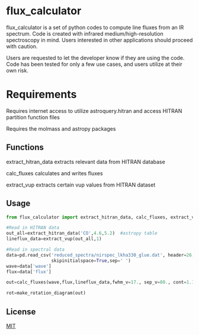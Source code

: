 # flux_calculator
flux_calculator is a set of python codes to compute line fluxes from an IR spectrum.
Code is created with infrared medium/high-resolution spectroscopy in mind.  Users interested
in other applications should proceed with caution.

Users are requested to let the developer know if they are using the code.  Code has been
tested for only a few use cases, and users utilize at their own risk.

# Requirements
Requires internet access to utilize astroquery.hitran and access HITRAN partition function files

Requires the molmass and astropy packages

## Functions
extract_hitran_data extracts relevant data from HITRAN database

calc_fluxes calculates and writes fluxes

extract_vup extracts certain vup values from HITRAN dataset
## Usage

```python
from flux_calculator import extract_hitran_data, calc_fluxes, extract_vup, make_rotation_diagram

#Read in HITRAN data
out_all=extract_hitran_data('CO',4.6,5.2)  #astropy table
lineflux_data=extract_vup(out_all,1)

#Read in spectral data
data=pd.read_csv('reduced_spectra/nirspec_lkha330_glue.dat', header=26,names=['wave','flux'],
                 skipinitialspace=True,sep=' ')
wave=data['wave']
flux=data['flux']

out=calc_fluxes(wave,flux,lineflux_data,fwhm_v=17., sep_v=80., cont=1.12,vet_fits=False, plot=True, v_dop=15.)

rot=make_rotation_diagram(out)
```

## License
[MIT](https://choosealicense.com/licenses/mit/)

